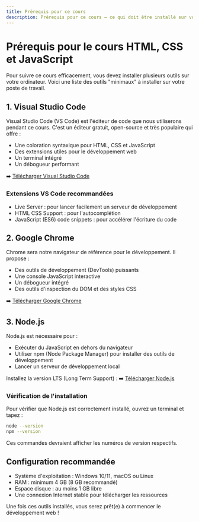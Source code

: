 ```yaml
---
title: Prérequis pour ce cours
description: Prérequis pour ce cours – ce qui doit être installé sur vote poste de travail avant de commencer le cours.
---
```


# Prérequis pour le cours HTML, CSS et JavaScript

Pour suivre ce cours efficacement, vous devez installer plusieurs outils sur votre ordinateur.
Voici une liste des outils "minimaux" à installer sur votre poste de travail.

## 1. Visual Studio Code

Visual Studio Code (VS Code) est l'éditeur de code que nous utiliserons pendant ce cours. C'est un éditeur gratuit, open-source et très populaire qui offre :

- Une coloration syntaxique pour HTML, CSS et JavaScript
- Des extensions utiles pour le développement web
- Un terminal intégré
- Un débogueur performant

➡️ [Télécharger Visual Studio Code](https://code.visualstudio.com/)

### Extensions VS Code recommandées

- Live Server : pour lancer facilement un serveur de développement
- HTML CSS Support : pour l'autocomplétion
- JavaScript (ES6) code snippets : pour accélérer l'écriture du code

## 2. Google Chrome

Chrome sera notre navigateur de référence pour le développement. Il propose :

- Des outils de développement (DevTools) puissants
- Une console JavaScript interactive
- Un débogueur intégré
- Des outils d'inspection du DOM et des styles CSS

➡️ [Télécharger Google Chrome](https://www.google.com/chrome/)

## 3. Node.js

Node.js est nécessaire pour :

- Exécuter du JavaScript en dehors du navigateur
- Utiliser npm (Node Package Manager) pour installer des outils de développement
- Lancer un serveur de développement local

Installez la version LTS (Long Term Support) :
➡️ [Télécharger Node.js](https://nodejs.org/)

### Vérification de l'installation

Pour vérifier que Node.js est correctement installé, ouvrez un terminal et tapez :

```bash
node --version
npm --version
```

Ces commandes devraient afficher les numéros de version respectifs.

## Configuration recommandée

- Système d'exploitation : Windows 10/11, macOS ou Linux
- RAM : minimum 4 GB (8 GB recommandé)
- Espace disque : au moins 1 GB libre
- Une connexion Internet stable pour télécharger les ressources

Une fois ces outils installés, vous serez prêt(e) à commencer le développement web !

